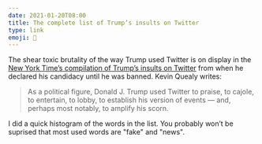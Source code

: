 ```yaml
---
date: 2021-01-20T08:00
title: The complete list of Trump’s insults on Twitter
type: link
emoji: 🤬
---
```


The shear toxic brutality of the way Trump used Twitter is on display in the [New York Time’s compilation of Trump’s insults on Twitter][link] from when he declared his candidacy until he was banned. Kevin Quealy writes:

> As a political figure, Donald J. Trump used Twitter to praise, to cajole, to entertain, to lobby, to establish his version of events — and, perhaps most notably, to amplify his scorn.

I did a quick histogram of the words in the list. You probably won’t be suprised that most used words are "fake" and "news".

[link]: https://www.nytimes.com/interactive/2021/01/19/upshot/trump-complete-insult-list.html
